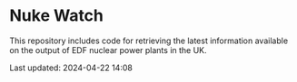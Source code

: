 # Nuke Watch

This repository includes code for retrieving the latest information available on the output of EDF nuclear power plants in the UK.

Last updated: 2024-04-22 14:08
